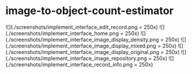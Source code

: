 # image-to-object-count-estimator

![](./screenshots/implement_interface_edit_record.png = 250x)
![](./screenshots/implement_interface_home.png = 250x)
![](./screenshots/implement_interface_image_display_density.png = 250x)
![](./screenshots/implement_interface_image_display_mixed.png = 250x)
![](./screenshots/implement_interface_image_display_original.png = 250x)
![](./screenshots/implement_interface_image_repository.png = 250x)
![](./screenshots/implement_interface_record_info.png = 250x)
